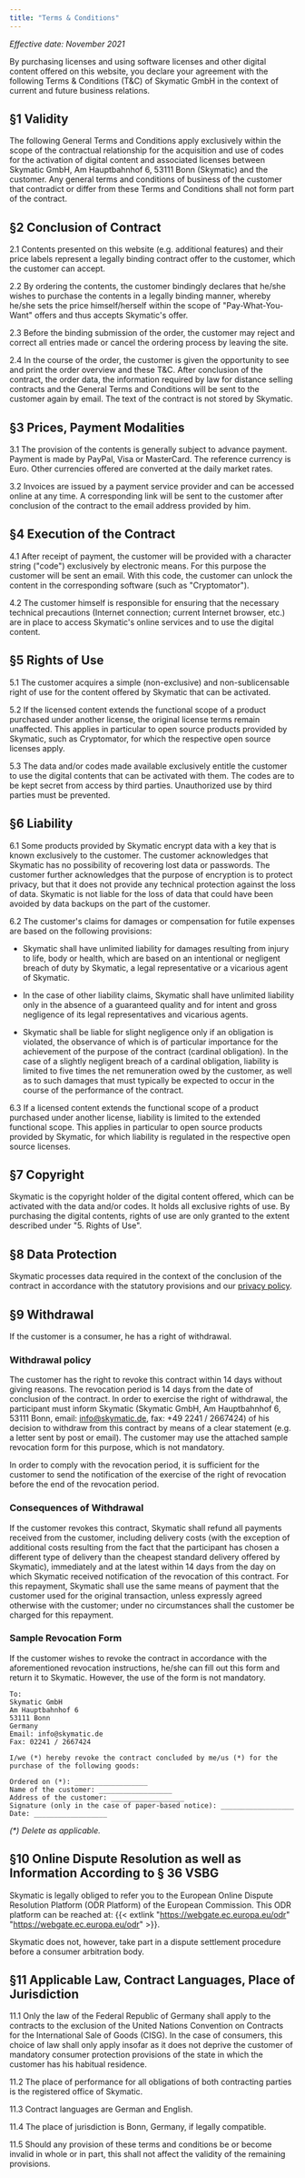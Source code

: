 ```yaml
---
title: "Terms & Conditions"
---
```


_Effective date: November 2021_

<p class="text-lg leading-relaxed text-gray-700">By purchasing licenses and using software licenses and other digital content offered on this website, you declare your agreement with the following Terms & Conditions (T&C) of Skymatic GmbH in the context of current and future business relations.</p>

## §1 Validity

The following General Terms and Conditions apply exclusively within the scope of the contractual relationship for the acquisition and use of codes for the activation of digital content and associated licenses between Skymatic GmbH, Am Hauptbahnhof 6, 53111 Bonn (Skymatic) and the customer. Any general terms and conditions of business of the customer that contradict or differ from these Terms and Conditions shall not form part of the contract.

## §2 Conclusion of Contract

2.1 Contents presented on this website (e.g. additional features) and their price labels represent a legally binding contract offer to the customer, which the customer can accept.

2.2 By ordering the contents, the customer bindingly declares that he/she wishes to purchase the contents in a legally binding manner, whereby he/she sets the price himself/herself within the scope of "Pay-What-You-Want" offers and thus accepts Skymatic's offer.

2.3 Before the binding submission of the order, the customer may reject and correct all entries made or cancel the ordering process by leaving the site.

2.4 In the course of the order, the customer is given the opportunity to see and print the order overview and these T&C. After conclusion of the contract, the order data, the information required by law for distance selling contracts and the General Terms and Conditions will be sent to the customer again by email. The text of the contract is not stored by Skymatic.

## §3 Prices, Payment Modalities

3.1 The provision of the contents is generally subject to advance payment. Payment is made by PayPal, Visa or MasterCard. The reference currency is Euro. Other currencies offered are converted at the daily market rates.
 
3.2 Invoices are issued by a payment service provider and can be accessed online at any time. A corresponding link will be sent to the customer after conclusion of the contract to the email address provided by him.

## §4 Execution of the Contract

4.1 After receipt of payment, the customer will be provided with a character string ("code") exclusively by electronic means. For this purpose the customer will be sent an email. With this code, the customer can unlock the content in the corresponding software (such as "Cryptomator").

4.2 The customer himself is responsible for ensuring that the necessary technical precautions (Internet connection; current Internet browser, etc.) are in place to access Skymatic's online services and to use the digital content.

## §5 Rights of Use

5.1 The customer acquires a simple (non-exclusive) and non-sublicensable right of use for the content offered by Skymatic that can be activated.

5.2 If the licensed content extends the functional scope of a product purchased under another license, the original license terms remain unaffected. This applies in particular to open source products provided by Skymatic, such as Cryptomator, for which the respective open source licenses apply.

5.3 The data and/or codes made available exclusively entitle the customer to use the digital contents that can be activated with them. The codes are to be kept secret from access by third parties. Unauthorized use by third parties must be prevented.

## §6 Liability

6.1 Some products provided by Skymatic encrypt data with a key that is known exclusively to the customer. The customer acknowledges that Skymatic has no possibility of recovering lost data or passwords. The customer further acknowledges that the purpose of encryption is to protect privacy, but that it does not provide any technical protection against the loss of data. Skymatic is not liable for the loss of data that could have been avoided by data backups on the part of the customer.

6.2 The customer's claims for damages or compensation for futile expenses are based on the following provisions:

* Skymatic shall have unlimited liability for damages resulting from injury to life, body or health, which are based on an intentional or negligent breach of duty by Skymatic, a legal representative or a vicarious agent of Skymatic.

* In the case of other liability claims, Skymatic shall have unlimited liability only in the absence of a guaranteed quality and for intent and gross negligence of its legal representatives and vicarious agents.

* Skymatic shall be liable for slight negligence only if an obligation is violated, the observance of which is of particular importance for the achievement of the purpose of the contract (cardinal obligation). In the case of a slightly negligent breach of a cardinal obligation, liability is limited to five times the net remuneration owed by the customer, as well as to such damages that must typically be expected to occur in the course of the performance of the contract.

6.3 If a licensed content extends the functional scope of a product purchased under another license, liability is limited to the extended functional scope. This applies in particular to open source products provided by Skymatic, for which liability is regulated in the respective open source licenses.

## §7 Copyright

Skymatic is the copyright holder of the digital content offered, which can be activated with the data and/or codes. It holds all exclusive rights of use. By purchasing the digital contents, rights of use are only granted to the extent described under "5. Rights of Use".

## §8 Data Protection

Skymatic processes data required in the context of the conclusion of the contract in accordance with the statutory provisions and our [privacy policy](/privacy/).

## §9 Withdrawal

If the customer is a consumer, he has a right of withdrawal.

### Withdrawal policy

The customer has the right to revoke this contract within 14 days without giving reasons. The revocation period is 14 days from the date of conclusion of the contract.  In order to exercise the right of withdrawal, the participant must inform Skymatic (Skymatic GmbH, Am Hauptbahnhof 6, 53111 Bonn, email: info@skymatic.de, fax: +49 2241 / 2667424) of his decision to withdraw from this contract by means of a clear statement (e.g. a letter sent by post or email). The customer may use the attached sample revocation form for this purpose, which is not mandatory.

In order to comply with the revocation period, it is sufficient for the customer to send the notification of the exercise of the right of revocation before the end of the revocation period.

### Consequences of Withdrawal

If the customer revokes this contract, Skymatic shall refund all payments received from the customer, including delivery costs (with the exception of additional costs resulting from the fact that the participant has chosen a different type of delivery than the cheapest standard delivery offered by Skymatic), immediately and at the latest within 14 days from the day on which Skymatic received notification of the revocation of this contract. For this repayment, Skymatic shall use the same means of payment that the customer used for the original transaction, unless expressly agreed otherwise with the customer; under no circumstances shall the customer be charged for this repayment.

### Sample Revocation Form

If the customer wishes to revoke the contract in accordance with the aforementioned revocation instructions, he/she can fill out this form and return it to Skymatic. However, the use of the form is not mandatory.

```
To:
Skymatic GmbH
Am Hauptbahnhof 6
53111 Bonn
Germany
Email: info@skymatic.de
Fax: 02241 / 2667424

I/we (*) hereby revoke the contract concluded by me/us (*) for the purchase of the following goods:

Ordered on (*): __________________
Name of the customer: __________________
Address of the customer: __________________
Signature (only in the case of paper-based notice): __________________
Date: __________________
```

_(*) Delete as applicable._

## §10 Online Dispute Resolution as well as Information According to § 36 VSBG

Skymatic is legally obliged to refer you to the European Online Dispute Resolution Platform (ODR Platform) of the European Commission. This ODR platform can be reached at: {{< extlink "https://webgate.ec.europa.eu/odr" "https://webgate.ec.europa.eu/odr" >}}.

Skymatic does not, however, take part in a dispute settlement procedure before a consumer arbitration body.

## §11 Applicable Law, Contract Languages, Place of Jurisdiction

11.1 Only the law of the Federal Republic of Germany shall apply to the contracts to the exclusion of the United Nations Convention on Contracts for the International Sale of Goods (CISG). In the case of consumers, this choice of law shall only apply insofar as it does not deprive the customer of mandatory consumer protection provisions of the state in which the customer has his habitual residence.

11.2 The place of performance for all obligations of both contracting parties is the registered office of Skymatic.

11.3 Contract languages are German and English.

11.4 The place of jurisdiction is Bonn, Germany, if legally compatible.

11.5 Should any provision of these terms and conditions be or become invalid in whole or in part, this shall not affect the validity of the remaining provisions.
